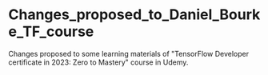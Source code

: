 # Changes_proposed_to_Daniel_Bourke_TF_course
Changes proposed to some learning materials of "TensorFlow Developer certificate in 2023: Zero to Mastery" course in Udemy.

